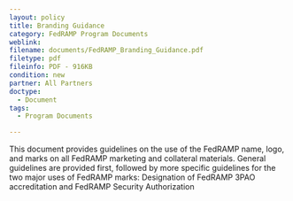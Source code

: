 ```yaml
---
layout: policy   
title: Branding Guidance
category: FedRAMP Program Documents
weblink:
filename: documents/FedRAMP_Branding_Guidance.pdf
filetype: pdf
fileinfo: PDF - 916KB
condition: new
partner: All Partners
doctype:
  - Document
tags:
  - Program Documents

---
```

This document provides guidelines on the use of the FedRAMP name, logo, and marks on all FedRAMP marketing and collateral materials. General guidelines are provided first, followed by more specific guidelines for the two major uses of FedRAMP marks: Designation of FedRAMP 3PAO accreditation and FedRAMP Security Authorization
